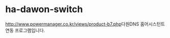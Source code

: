 # ha-dawon-switch

<http://www.powermanager.co.kr/views/product-b7.php>다원DNS  홈어시스턴트 연동 프로그램입니다.



